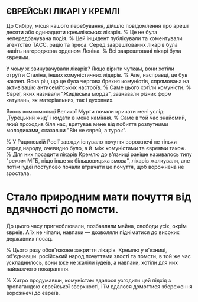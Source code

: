 ## ЄВРЕЙСЬКІ ЛІКАРІ У КРЕМЛІ

До Сибіру, місця нашого перебування, дійшло повідомлення про арешт десяти або одинадцяти кремлівських лікарів.
% Це не була непередбачувана подія.
% Цей інцидент публікували та коментували агентство ТАСС, радіо та преса.
Серед заарештованих лікарів була навіть нагороджена орденом Леніна.
% Всі заарештовані лікарі була євреями.

У чому ж звинувачували лікарів?
Якщо вірити чуткам, вони хотіли отруїти Сталіна, інших комуністичних лідерів.
% Але, насправді, це був наклеп.
Ясна річ, що це була чергова брехня комуністів, спрямована на активізацію антисемітських настроїв.
% Саме цього хотіли комуністи.
% Євреї, яких називали "Жидівська морда", зазнавали різних форм катувань, як матеріальних, так і духовних.

Якось комсомольці Великої Мурти почали кричати мені услід: „Турецький жид” і кидати в мене каміння.
% Саме в той час знайомий, який проходив біля нас, врятував мене від побиття розпутними молодиками, сказавши "Він не єврей, а турок".

% У Радянській Росії завжди існувало почуття ворожнечі не тільки серед народу, очевидно було, а й  між комуністами та євреями також.
% Для них посадити лікарів Кремлю до в'язниці раніше називалось типу "режим МГБ, ніщо інше як більшовицька змова", лікарів жалкували, але потім іудеї поступово почали втрачати це почуття, щоб ворожнеча не зростала.

# Стало природним мати почуття від вдячності до помсти. 
До цього часу пригноблювали, позбавляли майна, свободи усіх, окрім євреїв.
А їх не чіпали, навпаки — дозволяли підніматися до високих державних посад.

% Цього разу обов'язкове закриття лікарів  Кремлю у в'язниці, об'єднавши  російський народ почуттями злості та помсти, в той же час ускладнилось, вони вже не жаліли іудеїв, а навпаки, хотіли для них найважчого покаранння.

% Хитро продумавши, комуністам вдалося узгодити цей підхід з пропагандою єврейської зверхності, і їм вдалося домогтися збереження ворожнечі до євреїв.